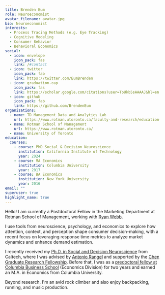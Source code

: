 ```yaml
---
title: Brenden Eum
role: Neuroeconomist
avatar_filename: avatar.jpg
bio: Neuroeconomist
interests:
  - Process Tracing Methods (e.g. Eye Tracking)
  - Cognitive Modeling
  - Consumer Behavior
  - Behavioral Economics
social:
  - icon: envelope
    icon_pack: fas
    link: /#contact
  - icon: twitter
    icon_pack: fab
    link: https://twitter.com/EumBrenden
  - icon: graduation-cap
    icon_pack: fas
    link: https://scholar.google.com/citations?user=ToUkb5sAAAAJ&hl=en
  - icon: github
    icon_pack: fab
    link: https://github.com/BrendenEum
organizations:
  - name: TD Management Data and Analytics Lab
    url: https://www.rotman.utoronto.ca/faculty-and-research/education-labs/td-management-data-and-analytics-lab/
  - name: Rotman School of Management
    url: https://www.rotman.utoronto.ca/
  - name: University of Toronto
education:
  courses:
    - course: PhD Social & Decision Neuroscience
      institution: California Institute of Technology
      year: 2024
    - course: MA Economics
      institution: Columbia University
      year: 2017
    - course: BA Economics
      institution: New York University
      year: 2016
email: ""
superuser: true
highlight_name: true
---
```


Hello! I am currently a Postdoctoral Fellow in the Marketing Department at Rotman School of Management, working with [Ryan Webb](http://ryan-webb.com/).

I use tools from neuroscience, psychology, and economics to explore how attention, context, and perception shape consumer decision-making, with a recent focus on leveraging response time metrics to analyze market dynamics and enhance demand estimation.

I recently received my [Ph.D. in Social and Decision Neuroscience](https://www.hss.caltech.edu/graduate-studies/social-and-decision-neuroscience-phd-program) from Caltech, where I was advised by [Antonio Rangel](https://www.rnl.caltech.edu/) and supported by the [Chen Graduate Research Fellowship](https://neuroscience.caltech.edu/people/chen-graduate-fellows/2019-2020). Before that, I was as a [predoctoral fellow at Columbia Business School](https://business.columbia.edu/research-resources/research-opportunities/predoctoral-staff-associates) (Economics Division) for two years and earned an M.A. in Economics from Columbia University.

Beyond research, I'm an avid rock climber and also enjoy backpacking, running, and music production. 

